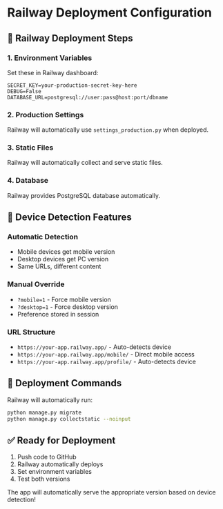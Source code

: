 # Railway Deployment Configuration

## 🚀 **Railway Deployment Steps**

### **1. Environment Variables**
Set these in Railway dashboard:

```
SECRET_KEY=your-production-secret-key-here
DEBUG=False
DATABASE_URL=postgresql://user:pass@host:port/dbname
```

### **2. Production Settings**
Railway will automatically use `settings_production.py` when deployed.

### **3. Static Files**
Railway will automatically collect and serve static files.

### **4. Database**
Railway provides PostgreSQL database automatically.

## 📱 **Device Detection Features**

### **Automatic Detection**
- Mobile devices get mobile version
- Desktop devices get PC version
- Same URLs, different content

### **Manual Override**
- `?mobile=1` - Force mobile version
- `?desktop=1` - Force desktop version
- Preference stored in session

### **URL Structure**
- `https://your-app.railway.app/` - Auto-detects device
- `https://your-app.railway.app/mobile/` - Direct mobile access
- `https://your-app.railway.app/profile/` - Auto-detects device

## 🔧 **Deployment Commands**

Railway will automatically run:
```bash
python manage.py migrate
python manage.py collectstatic --noinput
```

## ✅ **Ready for Deployment**

1. Push code to GitHub
2. Railway automatically deploys
3. Set environment variables
4. Test both versions

The app will automatically serve the appropriate version based on device detection!
